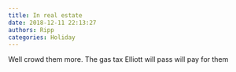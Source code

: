 ```yaml
---
title: In real estate
date: 2018-12-11 22:13:27
authors: Ripp
categories: Holiday
---
```


 Well crowd them more. The gas tax Elliott will pass will pay for them